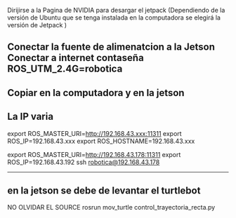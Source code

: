 
Dirijirse a la Pagina de NVIDIA para desargar el jetpack (Dependiendo de la versión de Ubuntu que se tenga instalada en la computadora se elegirá la versión de Jetpack )



Conectar la fuente de alimenatcion a la Jetson 
Conectar a internet
contaseña ROS_UTM_2.4G=robotica
------------------------
Copiar en la computadora y en la jetson
-----------------------
La IP varia 
----------------------
 export ROS_MASTER_URI=http://192.168.43.xxx:11311
  export ROS_IP=192.168.43.xxx
 export ROS_HOSTNAME=192.168.43.xxx

 

 export ROS_MASTER_URI=http://192.168.43.178:11311
 export ROS_IP=192.168.43.192 
ssh robotica@192.168.43.178

 --------------------
 en la jetson se debe de levantar el turtlebot 
 --------------------
 NO OLVIDAR EL SOURCE 
  rosrun mov_turtle control_trayectoria_recta.py 
